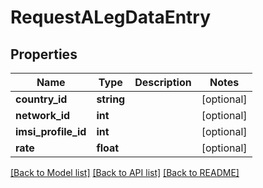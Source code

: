 # RequestALegDataEntry

## Properties
Name | Type | Description | Notes
------------ | ------------- | ------------- | -------------
**country_id** | **string** |  | [optional] 
**network_id** | **int** |  | [optional] 
**imsi_profile_id** | **int** |  | [optional] 
**rate** | **float** |  | [optional] 

[[Back to Model list]](../../README.md#documentation-for-models) [[Back to API list]](../../README.md#documentation-for-api-endpoints) [[Back to README]](../../README.md)

